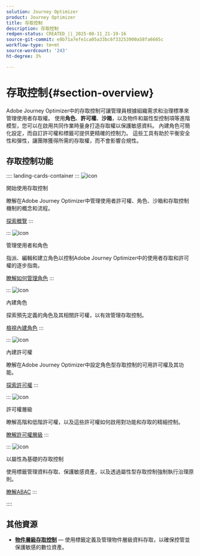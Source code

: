 ```yaml
---
solution: Journey Optimizer
product: Journey Optimizer
title: 存取控制
description: 存取控制
redpen-status: CREATED_||_2025-08-11_21-19-16
source-git-commit: e8b71a7efe1ca05a33bc6f33253900a58fa6665c
workflow-type: tm+mt
source-wordcount: '243'
ht-degree: 3%

---
```



# 存取控制{#section-overview}

Adobe Journey Optimizer中的存取控制可讓管理員根據組織需求和治理標準來管理使用者存取權。 使用&#x200B;**角色**、**許可權**、**沙箱**，以及物件和屬性型控制項等進階模型，您可以在啟用共同作業時量身打造存取權以保護敏感資料。 內建角色可簡化設定，而自訂許可權和標籤可提供更精確的控制力。 這些工具有助於平衡安全性和彈性，讓團隊獲得所需的存取權，而不會影響合規性。

## 存取控制功能

:::: landing-cards-container
:::
![icon](https://cdn.experienceleague.adobe.com/icons/circle-play.svg?lang=zh-Hant)

開始使用存取控制

瞭解在Adobe Journey Optimizer中管理使用者許可權、角色、沙箱和存取控制機制的概念和流程。

[探索概覽](../using/administration/permissions-overview.md)
:::

:::
![icon](https://cdn.experienceleague.adobe.com/icons/list-check.svg?lang=zh-Hant)

管理使用者和角色

指派、編輯和建立角色以控制Adobe Journey Optimizer中的使用者存取和許可權的逐步指南。

[瞭解如何管理角色](../using/administration/permissions.md)
:::

:::
![icon](https://cdn.experienceleague.adobe.com/icons/book.svg?lang=zh-Hant)

內建角色

探索預先定義的角色及其相關許可權，以有效管理存取控制。

[檢視內建角色](../using/administration/ootb-product-profiles.md)
:::

:::
![icon](https://cdn.experienceleague.adobe.com/icons/shield-halved.svg?lang=zh-Hant)

內建許可權

瞭解在Adobe Journey Optimizer中設定角色型存取控制的可用許可權及其功能。

[探索許可權](../using/administration/ootb-permissions.md)
:::

:::
![icon](https://cdn.experienceleague.adobe.com/icons/gear.svg?lang=zh-Hant)

許可權層級

瞭解高階和低階許可權，以及這些許可權如何啟用對功能和存取的精細控制。

[瞭解許可權層級](../using/administration/high-low-permissions.md)
:::

:::
![icon](https://cdn.experienceleague.adobe.com/icons/puzzle-piece.svg?lang=zh-Hant)

以屬性為基礎的存取控制

使用標籤管理資料存取、保護敏感資產，以及透過屬性型存取控制強制執行治理原則。

[瞭解ABAC](../using/administration/attribute-based-access.md)
:::

::::


## 其他資源

- **[物件層級存取控制](../using/administration/object-based-access.md)** — 使用標籤定義及管理物件層級資料存取，以確保控管並保護敏感的數位資產。
